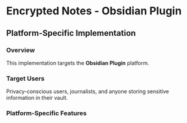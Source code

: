 # Encrypted Notes - Obsidian Plugin

## Platform-Specific Implementation

### Overview
This implementation targets the **Obsidian Plugin** platform.

### Target Users
Privacy-conscious users, journalists, and anyone storing sensitive information in their vault.

### Platform-Specific Features
